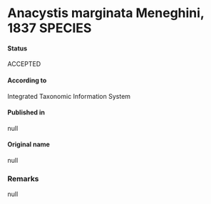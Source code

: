 Anacystis marginata Meneghini, 1837 SPECIES
=======

#### Status
ACCEPTED

#### According to
Integrated Taxonomic Information System

#### Published in
null

#### Original name
null

### Remarks
null